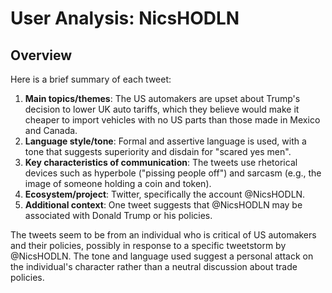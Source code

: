 # User Analysis: NicsHODLN

## Overview

Here is a brief summary of each tweet:

1. **Main topics/themes**: The US automakers are upset about Trump's decision to lower UK auto tariffs, which they believe would make it cheaper to import vehicles with no US parts than those made in Mexico and Canada.
2. **Language style/tone**: Formal and assertive language is used, with a tone that suggests superiority and disdain for "scared yes men".
3. **Key characteristics of communication**: The tweets use rhetorical devices such as hyperbole ("pissing people off") and sarcasm (e.g., the image of someone holding a coin and token).
4. **Ecosystem/project**: Twitter, specifically the account @NicsHODLN.
5. **Additional context**: One tweet suggests that @NicsHODLN may be associated with Donald Trump or his policies.

The tweets seem to be from an individual who is critical of US automakers and their policies, possibly in response to a specific tweetstorm by @NicsHODLN. The tone and language used suggest a personal attack on the individual's character rather than a neutral discussion about trade policies.